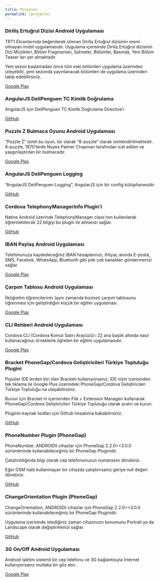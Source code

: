 ```yaml
---
title: Projeler
permalink: /projects/
---
```

### Diriliş Ertuğrul Dizisi Android Uygulaması

TRT1 Ekranlarında beğenilerek izlenen Diriliş Ertuğrul dizisinin resmi olmayan mobil uygulamasıdır.
Uygulama içerisinde Diriliş Ertuğrul dizisinin Dizi Müzikleri, Bölüm Fragmanları, Sahneler, Bölümler, Basında, Yeni Bölüm Teaser ları yer almaktadır.

Yeni sezon başlamadan önce tüm eski bölümleri uygulama üzerinden izleyebilir, yeni sezonda yayınlanacak bölümleri de uygulama üzerinden takip edebilirsiniz.

[Google Play](https://play.google.com/store/apps/details?id=com.dp.dirilisertugrul)

### AngularJS DeliPenguen TC Kimlik Doğrulama

AngularJS için DeliPenguen TC Kimlik Doğrulama Directive'i

[GitHub](https://github.com/egemenmede/angularjs-delipenguen-tc-kimlik-dogrulama)

### Puzzle Z Bulmaca Oyunu Android Uygulaması

“Puzzle Z” isimli bu oyun, tür olarak “8-puzzle” olarak isimlendirilmektedir. 8-puzzle, 1870’lerde Noyes Palmer Chapman tarafından icat edilen ve yaygınlaştırılan bir bulmacadır.

[Google Play](https://play.google.com/store/apps/details?id=com.dp.puzzlez)

### AngularJS DeliPenguen Logging

“AngularJS DeliPenguen Logging”, AngularJS için bir config kütüphanesidir.

[GitHub](https://github.com/egemenmede/angular-delipenguen-logging)

### Cordova TelephonyManagerInfo Plugin’i

Native Android üzerinde TelephonyManager class’ının kullanılarak öğrenilebilecek 22 bilgiyi bu plugin ile almanızı sağlar.

[GitHub](https://github.com/egemenmede/cordova-plugin-telephonymanagerinfo)

### IBAN Paylaş Android Uygulaması

Telefonunuza kaydedeceğiniz IBAN hesaplarınızı, ihtiyaç anında E-posta, SMS, Facebok, WhatsApp, Bluetooth gibi pek çok kanaldan göndermenizi sağlar.

[Google Play](https://play.google.com/store/apps/details?id=com.dp.ibanshare)

### Çarpım Tablosu Android Uygulaması

İlköğretim öğrencilerinin (aynı zamanda kızımın) çarpım tablosunu öğrenmesi için geliştirdiğim küçük bir eğitim uygulaması.

[Google Play](https://play.google.com/store/apps/details?id=com.dp.carpimtablosu)

### CLI Rehberi Android Uygulaması

Cordova CLI (Cordova Komut Satırı Arayüzü) ı 22 ana başlık altında nasıl kullanacağınızı örneklerle öğreten bir eğitim uygulamasıdır.

[Google Play](https://play.google.com/store/apps/details?id=com.dp.clirehberi)

### Bracket PhoneGap/Cordova Geliştiricileri Türkiye Topluluğu Plugini

Popüler IDE lerden biri olan Bracketı kullanıyorsanız, IDE nizin içerisinden tek tıklama ile Google Plus üzerindeki PhoneGap/Cordova Geliştiricileri Türkiye Topluluğu na ulaşabilirsiniz.

Bunun için Bracket in içerisinden File > Extension Managerı kullanarak PhoneGap/Cordova Geliştiricileri Türkiye Topluluğu olarak aratın ve kurun.

Pluginin kaynak kodları için Github hesabıma bakabilirsiniz.

[GitHub](https://github.com/egemenmede/cordovaturkiye)

### PhoneNumber Plugin (PhoneGap)

PhoneNumber, ANDROIDli cihazlar için PhoneGap 2.2.0=<3.0.0 sürümlerinde kullanabileceğiniz bir PhoneGap Pluginidir.

Çalıştırıldığında bilgi olarak cep telefonunuzun numarasını döndürür.

Eğer GSM hattı kullanmayan bir cihazda çalıştırırsanız geriye null değeri döndürür.

[GitHub](https://github.com/egemenmede/PhoneNumber)

### ChangeOrientation Plugin (PhoneGap)

ChangeOrientation, ANDROIDli cihazlar için PhoneGap 2.2.0=<3.0.0 sürümlerinde kullanabileceğiniz bir PhoneGap Pluginidir.

Uygulama içerisinde istediğiniz zaman cihazınızın konumunu Portrait ya da Landscape olarak değiştirmenizi sağlar.

[GitHub](https://github.com/egemenmede/ChangeOrientation)

### 3G On/Off Android Uygulaması

Android işletim sistemli bir cep telefonu ve 3G bağlantısıyla İnternet kullanıyorsanız mutlaka bir göz atın..

[Google Play](https://play.google.com/store/apps/details?id=com.delipenguen.android)
